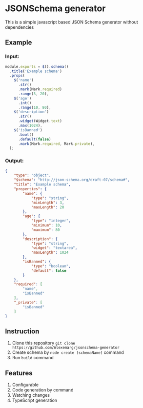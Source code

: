 # JSONSchema generator
This is a simple javascript based JSON Schema generator without dependencies
## Example
### Input:
```js
module.exports = $().schema()
  .title('Example schema')
  .props(
    $('name')
      .str()
      .mark(Mark.required)
      .range(3, 20),
    $('age')
      .int()
      .range(10, 80),
    $('description')
      .str()
      .widget(Widget.text)
      .max(1024),
    $('isBanned')
      .bool()
      .default(false)
      .mark(Mark.required, Mark.private),
  );

```
### Output:
```json
{
	"type": "object",
	"$schema": "http://json-schema.org/draft-07/schema#",
	"title": "Example schema",
	"properties": {
		"name": {
			"type": "string",
			"minLength": 3,
			"maxLength": 20
		},
		"age": {
			"type": "integer",
			"minimum": 10,
			"maximum": 80
		},
		"description": {
			"type": "string",
			"widget": "textarea",
			"maxLength": 1024
		},
		"isBanned": {
			"type": "boolean",
			"default": false
		}
	},
	"required": [
		"name",
		"isBanned"
	],
	"_private": [
		"isBanned"
	]
}
```
## Instruction
1. Clone this repository `git clone https://github.com/Alexemarg/jsonschema-generator`
1. Create schema by `node create [schemaName]` command
1. Run `build` command
## Features
1. Configurable
1. Code generation by command
1. Watching changes
1. TypeScript generation